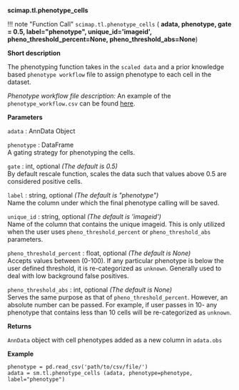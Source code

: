**scimap.tl.phenotype_cells**

!!! note "Function Call"
    `scimap.tl.phenotype_cells` (
      **adata,
      phenotype,
      gate = 0.5,
      label="phenotype",
      unique_id='imageid',
      pheno_threshold_percent=None,
      pheno_threshold_abs=None**)

**Short description**

The phenotyping function takes in the `scaled data` and a prior knowledge based `phenotype workflow` file to assign phenotype to each cell in the dataset.

*Phenotype workflow file description:*
An example of the `phenotype_workflow.csv` can be found [here](../../scimap/tests/_data/phenotype_workflow.csv).  

**Parameters**

`adata` : AnnData Object  

`phenotype` : DataFrame  
A gating strategy for phenotyping the cells.  

`gate` : int, optional *(The default is 0.5)*  
By default rescale function, scales the data such that values above 0.5 are considered positive cells.  

`label` : string, optional *(The default is "phenotype")*  
Name the column under which the final phenotype calling will be saved.  

`unique_id` : string, optional *(The default is 'imageid')*  
Name of the column that contains the unique imageid. This is only utilized when the user uses `pheno_threshold_percent` or `pheno_threshold_abs` parameters.  

`pheno_threshold_percent` : float, optional *(The default is None)*  
Accepts values between (0-100). If any particular phenotype is below the user defined threshold, it is re-categorized as `unknown`. Generally used to deal with low background false positives.  

`pheno_threshold_abs` : int, optional *(The default is None)*  
Serves the same purpose as that of `pheno_threshold_percent`. However, an absolute number can be passed. For example, if user passes in 10- any phenotype that contains less than 10 cells will be re-categorized as `unknown`.  

**Returns**

`AnnData` object with cell phenotypes added as a new column in `adata.obs`

**Example**

```
phenotype = pd.read_csv('path/to/csv/file/')
adata = sm.tl.phenotype_cells (adata, phenotype=phenotype, label="phenotype")
```

